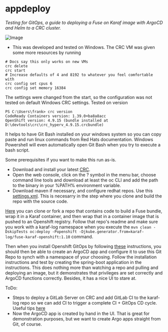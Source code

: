 # appdeploy

_Testing for GitOps, a guide to deploying a Fuse on Karaf image with ArgoCD and Helm to a CRC cluster._

![Image](https://miro.medium.com/max/700/1*9q37KuHZFWC7XOZRSQpJ6Q.png)

- This was developed and tested on Windows. The CRC VM was given some more resources by running
```console
# Docs say this only works on new VMs
crc delete
crc start
# Increase defaults of 4 and 8192 to whatever you feel comfortable with
crc config set cpus 6 
crc config set memory 16384
```
The settings were changed from the start, so the configuration was not tested on default Windows CRC settings.
Tested on version
```console
PS C:\Users\frank> crc version
CodeReady Containers version: 1.39.0+ba8a8acc
OpenShift version: 4.9.15 (bundle installed at D:\devtools\crc\crc_hyperv_4.9.15.crcbundle)
```
It helps to have Git Bash installed on your windows system so you can copy paste and run linux commands from Red Hats documentation. Windows Powershell will even automatically open Git Bash when you try to execute a bash script.

Some prerequisites if you want to make this run as-is. 
- Download and install your latest [CRC](https://console.redhat.com/openshift/create/local).
- Open the web console, click on the ? symbol in the menu bar, choose command line tools and download at least the oc CLI and add the path to the binary in your %PATH% environment variable.
- Download maven if necessary, and configure redhat repos. Use this [settings.xml](https://github.com/frankvanhof/fuse710-karaf-camel-log/blob/9c28dd157a1ee80a3af59437a22c9d71602841f1/configuration/settings.xml). This is necesarry in the step where you clone and build the repo with the source code.

[Here](https://github.com/frankvanhof/fuse710-karaf-camel-log) you can clone or fork a repo that contains code to build a Fuse bundle, wrap it in a Karaf container, and then wrap that in a container image that is pushed to an Openshift registry. Follow that repo's readme and make sure you work with a karaf-log namespace when you execute the `mvn clean -DskipTests oc:deploy -Popenshift -Djkube.generator.from=karaf-log/fuse-karaf-openshift:1.10` command. 

Then when you install Openshift GitOps by following [these](https://docs.openshift.com/container-platform/4.9/cicd/gitops/installing-openshift-gitops.html) instructions, you should then be able to create an ArgoCD app and configure it to use this Git Repo to synch with a namespace of your choosing. Follow the installation instructions and test by creating the spring-boot application in the instructions. This does nothing more than watching a repo and pulling and deploying an image, but it demonstrates that privileges are set correctly and ArgoCD functions correctly. Besides, it has a nice UI to stare at.

ToDo: 
- Steps to deploy a GitLab Server on CRC and add GitLab CI to the karaf-log repo so we can add CI to trigger a complete CI + GitOps CD cycle. Useful tips [here](https://levelup.gitconnected.com/gitops-in-kubernetes-with-gitlab-ci-and-argocd-9e20b5d3b55b)
- Now the ArgoCD app is created by hand in the UI. That is great for demonstration purposes, but we want to create Argo apps straight from Git, of course.
